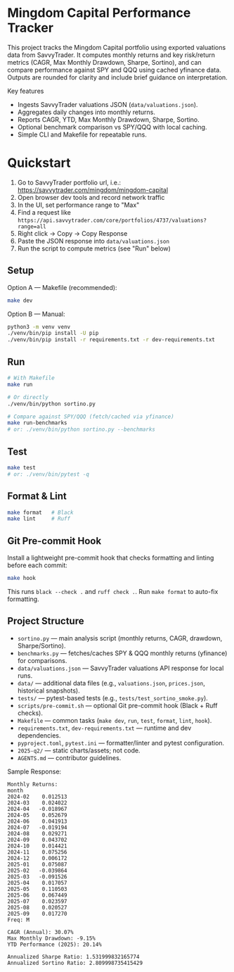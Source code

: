 # Mingdom Capital Performance Tracker

This project tracks the Mingdom Capital portfolio using exported valuations data from SavvyTrader. It computes monthly returns and key risk/return metrics (CAGR, Max Monthly Drawdown, Sharpe, Sortino), and can compare performance against SPY and QQQ using cached yfinance data. Outputs are rounded for clarity and include brief guidance on interpretation.

Key features
- Ingests SavvyTrader valuations JSON (`data/valuations.json`).
- Aggregates daily changes into monthly returns.
- Reports CAGR, YTD, Max Monthly Drawdown, Sharpe, Sortino.
- Optional benchmark comparison vs SPY/QQQ with local caching.
- Simple CLI and Makefile for repeatable runs.

# Quickstart

1. Go to SavvyTrader portfolio url, i.e.: https://savvytrader.com/mingdom/mingdom-capital
2. Open browser dev tools and record network traffic
3. In the UI, set performance range to "Max"
4. Find a request like `https://api.savvytrader.com/core/portfolios/4737/valuations?range=all`
5. Right click → Copy → Copy Response
6. Paste the JSON response into `data/valuations.json`
7. Run the script to compute metrics (see "Run" below)

## Setup

Option A — Makefile (recommended):

```bash
make dev
```

Option B — Manual:

```bash
python3 -m venv venv
./venv/bin/pip install -U pip
./venv/bin/pip install -r requirements.txt -r dev-requirements.txt
```

## Run

```bash
# With Makefile
make run

# Or directly
./venv/bin/python sortino.py

# Compare against SPY/QQQ (fetch/cached via yfinance)
make run-benchmarks
# or: ./venv/bin/python sortino.py --benchmarks
```

## Test

```bash
make test
# or: ./venv/bin/pytest -q
```

## Format & Lint

```bash
make format   # Black
make lint     # Ruff
```

## Git Pre-commit Hook

Install a lightweight pre-commit hook that checks formatting and linting before each commit:

```bash
make hook
```

This runs `black --check .` and `ruff check .`. Run `make format` to auto-fix formatting.

## Project Structure

- `sortino.py` — main analysis script (monthly returns, CAGR, drawdown, Sharpe/Sortino).
- `benchmarks.py` — fetches/caches SPY & QQQ monthly returns (yfinance) for comparisons.
- `data/valuations.json` — SavvyTrader valuations API response for local runs.
- `data/` — additional data files (e.g., `valuations.json`, `prices.json`, historical snapshots).
- `tests/` — pytest-based tests (e.g., `tests/test_sortino_smoke.py`).
- `scripts/pre-commit.sh` — optional Git pre-commit hook (Black + Ruff checks).
- `Makefile` — common tasks (`make dev`, `run`, `test`, `format`, `lint`, `hook`).
- `requirements.txt`, `dev-requirements.txt` — runtime and dev dependencies.
- `pyproject.toml`, `pytest.ini` — formatter/linter and pytest configuration.
- `2025-q2/` — static charts/assets; not code.
- `AGENTS.md` — contributor guidelines.

Sample Response:
```
Monthly Returns:
month
2024-02    0.012513
2024-03    0.024022
2024-04   -0.018967
2024-05    0.052679
2024-06    0.041913
2024-07   -0.019194
2024-08    0.029271
2024-09    0.043702
2024-10    0.014421
2024-11    0.075256
2024-12    0.006172
2025-01    0.075087
2025-02   -0.039864
2025-03   -0.091526
2025-04    0.017057
2025-05    0.110503
2025-06    0.067449
2025-07    0.023597
2025-08    0.020527
2025-09    0.017270
Freq: M

CAGR (Annual): 30.07%
Max Monthly Drawdown: -9.15%
YTD Performance (2025): 20.14%

Annualized Sharpe Ratio: 1.531999832165774
Annualized Sortino Ratio: 2.809998735415429
```
